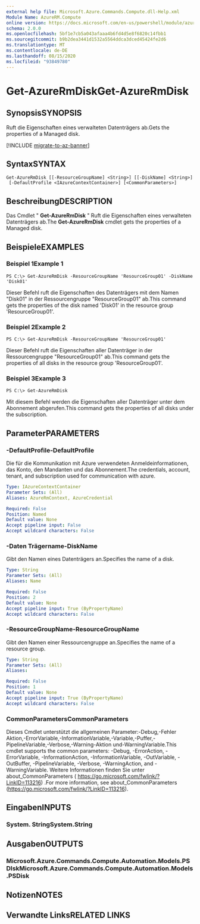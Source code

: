 ```yaml
---
external help file: Microsoft.Azure.Commands.Compute.dll-Help.xml
Module Name: AzureRM.Compute
online version: https://docs.microsoft.com/en-us/powershell/module/azurerm.compute/get-azurermdisk
schema: 2.0.0
ms.openlocfilehash: 5bf1e7cb5a043afaaa4b6fd4d5e8f6820c14fbb1
ms.sourcegitcommit: b9b2dea3441d1532a5564ddca3dced45424fe2d6
ms.translationtype: MT
ms.contentlocale: de-DE
ms.lasthandoff: 08/15/2020
ms.locfileid: "93849780"
---
```

# <span data-ttu-id="1ef6d-101">Get-AzureRmDisk</span><span class="sxs-lookup"><span data-stu-id="1ef6d-101">Get-AzureRmDisk</span></span>

## <span data-ttu-id="1ef6d-102">Synopsis</span><span class="sxs-lookup"><span data-stu-id="1ef6d-102">SYNOPSIS</span></span>
<span data-ttu-id="1ef6d-103">Ruft die Eigenschaften eines verwalteten Datenträgers ab.</span><span class="sxs-lookup"><span data-stu-id="1ef6d-103">Gets the properties of a Managed disk.</span></span>

[!INCLUDE [migrate-to-az-banner](../../includes/migrate-to-az-banner.md)]

## <span data-ttu-id="1ef6d-104">Syntax</span><span class="sxs-lookup"><span data-stu-id="1ef6d-104">SYNTAX</span></span>

```
Get-AzureRmDisk [[-ResourceGroupName] <String>] [[-DiskName] <String>]
 [-DefaultProfile <IAzureContextContainer>] [<CommonParameters>]
```

## <span data-ttu-id="1ef6d-105">Beschreibung</span><span class="sxs-lookup"><span data-stu-id="1ef6d-105">DESCRIPTION</span></span>
<span data-ttu-id="1ef6d-106">Das Cmdlet " **Get-AzureRmDisk** " Ruft die Eigenschaften eines verwalteten Datenträgers ab.</span><span class="sxs-lookup"><span data-stu-id="1ef6d-106">The **Get-AzureRmDisk** cmdlet gets the properties of a Managed disk.</span></span>

## <span data-ttu-id="1ef6d-107">Beispiele</span><span class="sxs-lookup"><span data-stu-id="1ef6d-107">EXAMPLES</span></span>

### <span data-ttu-id="1ef6d-108">Beispiel 1</span><span class="sxs-lookup"><span data-stu-id="1ef6d-108">Example 1</span></span>
```
PS C:\> Get-AzureRmDisk -ResourceGroupName 'ResourceGroup01' -DiskName 'Disk01'
```

<span data-ttu-id="1ef6d-109">Dieser Befehl ruft die Eigenschaften des Datenträgers mit dem Namen "Disk01" in der Ressourcengruppe "ResourceGroup01" ab.</span><span class="sxs-lookup"><span data-stu-id="1ef6d-109">This command gets the properties of the disk named 'Disk01' in the resource group 'ResourceGroup01'.</span></span>

### <span data-ttu-id="1ef6d-110">Beispiel 2</span><span class="sxs-lookup"><span data-stu-id="1ef6d-110">Example 2</span></span>
```
PS C:\> Get-AzureRmDisk -ResourceGroupName 'ResourceGroup01'
```

<span data-ttu-id="1ef6d-111">Dieser Befehl ruft die Eigenschaften aller Datenträger in der Ressourcengruppe "ResourceGroup01" ab.</span><span class="sxs-lookup"><span data-stu-id="1ef6d-111">This command gets the properties of all disks in the resource group 'ResourceGroup01'.</span></span>

### <span data-ttu-id="1ef6d-112">Beispiel 3</span><span class="sxs-lookup"><span data-stu-id="1ef6d-112">Example 3</span></span>
```
PS C:\> Get-AzureRmDisk
```

<span data-ttu-id="1ef6d-113">Mit diesem Befehl werden die Eigenschaften aller Datenträger unter dem Abonnement abgerufen.</span><span class="sxs-lookup"><span data-stu-id="1ef6d-113">This command gets the properties of all disks under the subscription.</span></span>

## <span data-ttu-id="1ef6d-114">Parameter</span><span class="sxs-lookup"><span data-stu-id="1ef6d-114">PARAMETERS</span></span>

### <span data-ttu-id="1ef6d-115">-DefaultProfile</span><span class="sxs-lookup"><span data-stu-id="1ef6d-115">-DefaultProfile</span></span>
<span data-ttu-id="1ef6d-116">Die für die Kommunikation mit Azure verwendeten Anmeldeinformationen, das Konto, den Mandanten und das Abonnement.</span><span class="sxs-lookup"><span data-stu-id="1ef6d-116">The credentials, account, tenant, and subscription used for communication with azure.</span></span>

```yaml
Type: IAzureContextContainer
Parameter Sets: (All)
Aliases: AzureRmContext, AzureCredential

Required: False
Position: Named
Default value: None
Accept pipeline input: False
Accept wildcard characters: False
```

### <span data-ttu-id="1ef6d-117">-Daten Trägername</span><span class="sxs-lookup"><span data-stu-id="1ef6d-117">-DiskName</span></span>
<span data-ttu-id="1ef6d-118">Gibt den Namen eines Datenträgers an.</span><span class="sxs-lookup"><span data-stu-id="1ef6d-118">Specifies the name of a disk.</span></span>

```yaml
Type: String
Parameter Sets: (All)
Aliases: Name

Required: False
Position: 2
Default value: None
Accept pipeline input: True (ByPropertyName)
Accept wildcard characters: False
```

### <span data-ttu-id="1ef6d-119">-ResourceGroupName</span><span class="sxs-lookup"><span data-stu-id="1ef6d-119">-ResourceGroupName</span></span>
<span data-ttu-id="1ef6d-120">Gibt den Namen einer Ressourcengruppe an.</span><span class="sxs-lookup"><span data-stu-id="1ef6d-120">Specifies the name of a resource group.</span></span>

```yaml
Type: String
Parameter Sets: (All)
Aliases: 

Required: False
Position: 1
Default value: None
Accept pipeline input: True (ByPropertyName)
Accept wildcard characters: False
```

### <span data-ttu-id="1ef6d-121">CommonParameters</span><span class="sxs-lookup"><span data-stu-id="1ef6d-121">CommonParameters</span></span>
<span data-ttu-id="1ef6d-122">Dieses Cmdlet unterstützt die allgemeinen Parameter:-Debug,-Fehler Aktion,-ErrorVariable,-InformationVariable,-Variable,-Puffer,-PipelineVariable,-Verbose,-Warning-Aktion und-WarningVariable.</span><span class="sxs-lookup"><span data-stu-id="1ef6d-122">This cmdlet supports the common parameters: -Debug, -ErrorAction, -ErrorVariable, -InformationAction, -InformationVariable, -OutVariable, -OutBuffer, -PipelineVariable, -Verbose, -WarningAction, and -WarningVariable.</span></span> <span data-ttu-id="1ef6d-123">Weitere Informationen finden Sie unter about_CommonParameters ( https://go.microsoft.com/fwlink/?LinkID=113216) .</span><span class="sxs-lookup"><span data-stu-id="1ef6d-123">For more information, see about_CommonParameters (https://go.microsoft.com/fwlink/?LinkID=113216).</span></span>

## <span data-ttu-id="1ef6d-124">Eingaben</span><span class="sxs-lookup"><span data-stu-id="1ef6d-124">INPUTS</span></span>

### <span data-ttu-id="1ef6d-125">System. String</span><span class="sxs-lookup"><span data-stu-id="1ef6d-125">System.String</span></span>

## <span data-ttu-id="1ef6d-126">Ausgaben</span><span class="sxs-lookup"><span data-stu-id="1ef6d-126">OUTPUTS</span></span>

### <span data-ttu-id="1ef6d-127">Microsoft.Azure.Commands.Compute.Automation.Models.PSDIsk</span><span class="sxs-lookup"><span data-stu-id="1ef6d-127">Microsoft.Azure.Commands.Compute.Automation.Models.PSDisk</span></span>

## <span data-ttu-id="1ef6d-128">Notizen</span><span class="sxs-lookup"><span data-stu-id="1ef6d-128">NOTES</span></span>

## <span data-ttu-id="1ef6d-129">Verwandte Links</span><span class="sxs-lookup"><span data-stu-id="1ef6d-129">RELATED LINKS</span></span>

